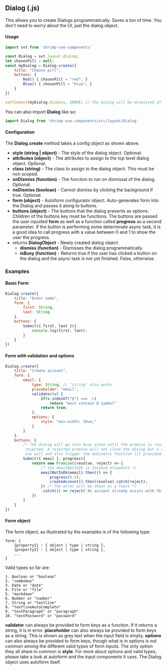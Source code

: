 ## Dialog (.js)

This allows you to create Dialogs programmatically. Saves a ton of time. You don't need to worry about the UI, just the dialog object.

#### Usage
```javascript
import svt from 'shrimp-vue-components'

const Dialog = svt.layout.dialog;
let chosenPill = null;
const myDialog = Dialog.create({
	title: "Choose pill",
	buttons: {
		Red() { chosenPill = "red"; }
		Blue() { chosenPill = "blue"; }
	}
})

setTimeout(myDialog.dismiss, 2000); // the dialog will be dismissed after 2 seconds, if the user choses neither Red or Blue.
```

You can also import **Dialog** like so:
```javascript
import Dialog from 'shrimp-vue-components/src/layout/Dialog'
```

#### Configuration
The **Dialog.create** method takes a config object as shown above.

- **style (string | object)** - The style of the dialog object. Optional.
- **attributes (object)** - The attributes to assign to the top level dialog object. Optional.
- **class (string)** - The class to assign to the dialog object. This must be non scoped.
- **onDismiss (function)** - The function to run on dismissal of the dialog. Optional.
- **noDismiss (boolean)** - Cannot dismiss by clicking the background if true. Optional.
- **form (object)** - Autoform configurator object. Auto-generates form into the Dialog and passes it along to buttons.
- **buttons (object)** - The buttons that the dialog presents as options. Children of the buttons key must be functions. The buttons are passed the user inputted **form** as well as a function called **progress** as a second parameter. If the button is performing some determinate async task, it is a good idea to call progress with a value between 0 and 1 to show the user the progress.
- returns **DialogObject** - Newly created dialog object. 
	- **dismiss (function)** - Dismisses the dialog programmatically.
	- **isBusy (function)** - Returns true if the user has clicked a button on the dialog and the async task is not yet finished. False, otherwise.

### Examples
#### Basic Form
```javascript
Dialog.create({
	title: "Enter name",
	form: {
		first: String,
		last: String
	},
	buttons: {
		Submit({ first, last }){
			console.log(first, last);
		}
	}
})

```

#### Form with validation and options
``` javascript
Dialog.create({
	title: "Create account",
	form: {
		email: {
			type: String, // "string" also works
			placeholder: "email",
			validator(v) {
				if(v.indexOf("@") === -1)
					return "must contain @ symbol"
				return true;
			},
			options: {
				style: "min-width: 50vw;"
			}
		}
	},
	buttons: {
		/* The dialog will go into busy state until the promise is resolved or
		 rejected. A rejected promise will not close the dialog but a resolved 
		 one will and also trigger the onDismiss function (if provided) */
		Submit({ email }, progress){
			return new Promise((resolve, reject) => {
				/* the emailNotInDb is located elsewhere */
				emailNotInDb(email).then(() => {
					progress(0.5);
					createAccount().then(resolve).catch(reject);
				}) /* The error will be shown as a Toast */
				.catch(() => reject('An account already exists with this email');
			})
		}
	}
})
```

#### Form object 
The form object, as illustrated by the examples is of the following type:

    form: {
    	{property1} : { object | type | string },
    	{property2} : { object | type | string },
    	...
    }


   Valid types so far are:


    1. Boolean or "boolean"
    2. "combobox"
    3. Date or "date"
    4. File or "file"
    5. "markdown"
    6. Number or "number"
    7. String or "textline"
    8. "textlineAutoComplete"
    9. "textParagraph" or "paragraph"
    10. "textPassword" or "password"

**validator** can always be provided to form keys as a function. If it returns a string, it is in error.
**placeholder** can also always be provided to form keys as a string. This is shown as grey text when the input field is empty.
**options** can also always be provided to form keys, though what is in options is not common among the different valid types of form inputs. The only option they all share in common is **style**. For more about options and valid types, please take a look at autoform and the input components it uses. The Dialog object uses autoform itself.